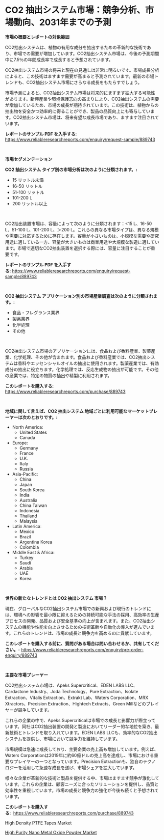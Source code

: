 <p><h1>CO2 抽出システム市場：競争分析、市場動向、2031年までの予測</h1></p><p><strong>市場の概要とレポートの対象範囲</strong></p>
<p><p>CO2抽出システムは、植物の有用な成分を抽出するための革新的な技術であり、市場での需要が増加しています。CO2抽出システム市場は、今後の予測期間中に7.5％の年間成長率で成長すると予想されています。</p><p>CO2抽出システム市場の将来と現在の見通しは非常に明るいです。市場成長分析によると、この技術はますます需要が高まると予測されています。最新の市場トレンドも、CO2抽出システム市場にさらなる成長をもたらすでしょう。</p><p>市場予測によると、CO2抽出システム市場は将来的にますます拡大する可能性があります。新興産業や環境保護志向の高まりにより、CO2抽出システムの需要が増加しているため、市場の成長が期待されています。この技術は、植物からの抽出物を安全かつ効率的に得ることができ、製品の品質向上にも寄与しています。CO2抽出システム市場は、将来有望な成長市場であり、ますます注目されています。</p></p>
<p><strong>レポートのサンプル PDF を入手する:</strong> <a href="https://www.reliableresearchreports.com/enquiry/request-sample/889743">https://www.reliableresearchreports.com/enquiry/request-sample/889743</a></p>
<p>&nbsp;</p>
<p><strong>市場セグメンテーション</strong></p>
<p><strong>CO2 抽出システム タイプ別の市場分析は次のように分類されます。:</strong></p>
<p><ul><li>15 リットル未満</li><li>16-50 リットル</li><li>51-100 リットル</li><li>101-200 L</li><li>200 リットル以上</li></ul></p>
<p>&nbsp;</p>
<p><p>CO2抽出装置市場は、容量によって次のように分類されます：<15 L、16-50 L、51-100 L、101-200 L、＞200 L。これらの異なる市場タイプは、異なる規模や需要に対応するために存在します。容量が小さいものは、小規模な需要や研究用途に適している一方、容量が大きいものは商業用途や大規模な製造に適しています。市場で適切なCO2抽出装置を選択する際には、容量に注目することが重要です。</p></p>
<p><strong>レポートのサンプル PDF を入手する:</strong>&nbsp;<a href="https://www.reliableresearchreports.com/enquiry/request-sample/889743">https://www.reliableresearchreports.com/enquiry/request-sample/889743</a></p>
<p>&nbsp;</p>
<p><strong> CO2 抽出システム アプリケーション別の市場産業調査は次のように分類されます。:</strong></p>
<p><ul><li>食品・フレグランス業界</li><li>製薬業界</li><li>化学処理</li><li>その他</li></ul></p>
<p>&nbsp;</p>
<p><p>CO2抽出システム市場のアプリケーションには、食品および香料産業、製薬産業、化学処理、その他が含まれます。食品および香料産業では、CO2抽出システムは香料やエッセンシャルオイルの抽出に使用されます。製薬産業では、有効成分の抽出に役立ちます。化学処理では、反応生成物の抽出が可能です。その他の産業では、特定の物質の抽出や精製に利用されます。</p></p>
<p><strong>このレポートを購入する:</strong>&nbsp; <a href="https://www.reliableresearchreports.com/purchase/889743">https://www.reliableresearchreports.com/purchase/889743</a></p>
<p>&nbsp;</p>
<p><strong>地域に関して言えば、CO2 抽出システム 地域ごとに利用可能なマーケットプレーヤーは次のとおりです。:</strong></p>
<p><ul>
    <li>
        North America:
        <ul>
            <li>United States</li>
            <li>Canada</li>
        </ul>
    </li>
    <li>
        Europe:
        <ul>
            <li>Germany</li>
            <li>France</li>
            <li>U.K.</li>
            <li>Italy</li>
            <li>Russia</li>
        </ul>
    </li>
    <li>
        Asia-Pacific:
        <ul>
            <li>China</li>
            <li>Japan</li>
            <li>South Korea</li>
            <li>India</li>
            <li>Australia</li>
            <li>China Taiwan</li>
            <li>Indonesia</li>
            <li>Thailand</li>
            <li>Malaysia</li>
        </ul>
    </li>
    <li>
        Latin America:
        <ul>
            <li>Mexico</li>
            <li>Brazil</li>
            <li>Argentina Korea</li>
            <li>Colombia</li>
        </ul>
    </li>
    <li>
        Middle East & Africa:
        <ul>
            <li>Turkey</li>
            <li>Saudi</li>
            <li>Arabia</li>
            <li>UAE</li>
            <li>Korea</li>
        </ul>
    </li>
    </ul></p>
<p>&nbsp;</p>
<p><strong>世界の新たなトレンドとは CO2 抽出システム 市場？</strong></p>
<p><p>現在、グローバルなCO2抽出システム市場での新興および現行のトレンドには、環境への影響を最小限に抑えるための持続可能な手法の採用、高効率の生産プロセスの開発、品質および安全基準の向上が含まれます。また、CO2抽出システムの機能や性能を向上させるための技術革新や自動化の導入が進んでいます。これらのトレンドは、市場の成長と競争力を高めるのに貢献しています。</p></p>
<p><strong>このレポートを購入する前に、質問がある場合は問い合わせるか、共有してください。</strong>- <a href="https://www.reliableresearchreports.com/enquiry/pre-order-enquiry/889743">https://www.reliableresearchreports.com/enquiry/pre-order-enquiry/889743</a></p>
<p>&nbsp;</p>
<p><strong>主要な市場プレーヤー</strong></p>
<p><p>CO2抽出システム市場は、Apeks Supercritical、EDEN LABS LLC、Cardastone Industry、Joda Technology、Pure Extraction、Isolate Extraction、Vitalis Extraction、Extrakt Lab、Waters Corporation、MRX Xtractors、Precision Extraction、Hightech Extracts、Green Millなどのプレイヤーが競争しています。</p><p>これらの企業の中で、Apeks Supercriticalは市場での成長と影響力が際立っています。同社はCO2抽出装置の開発と製造においてリーダー的な地位を築き、最新技術とトレンドを取り入れています。EDEN LABS LLCも、効率的なCO2抽出システムを提供し、市場において競争力を維持しています。</p><p>市場規模は急速に成長しており、主要企業の売上高も増加しています。例えば、Waters Corporationは2019年に約60億ドルの売上高を達成し、市場における重要なプレイヤーの一つとなっています。Precision Extractionも、独自のテクノロジーを活用して急速な成長を遂げ、市場シェアを拡大しています。</p><p>様々な企業が革新的な技術と製品を提供する中、市場はますます競争が激化しています。これらの企業は、顧客ニーズに合ったソリューションを提供し、品質と効率性を重視しています。市場の成長と競争力の強化が今後も続くと予想されています。</p></p>
<p><strong>このレポートを購入する:</strong>&nbsp;&nbsp;<a href="https://www.reliableresearchreports.com/purchase/889743">https://www.reliableresearchreports.com/purchase/889743</a></p>
<p><p><a href="https://picayune-night-cbd.notion.site/High-Density-PTFE-Tapes-Market-Dynamics-2024-2031-Also-about-Its-Market-Trends-Projections-and-Op-b1957a44db9044868bd604915bc7cbc6">High Density PTFE Tapes Market</a></p><p><a href="https://github.com/Hazelklievgspy6vdcsmu106w/Market-Research-Report-List-1/blob/main/high-purity-nano-metal-oxide-powder-market.md">High Purity Nano Metal Oxide Powder Market</a></p></p>